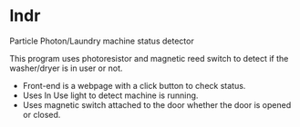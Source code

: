 # lndr
Particle Photon/Laundry machine status detector

This program uses photoresistor and magnetic reed switch to detect if the washer/dryer is in user or not.
- Front-end is a webpage with a click button to check status.
- Uses In Use light to detect machine is running.
- Uses magnetic switch attached to the door whether the door is opened or closed.
